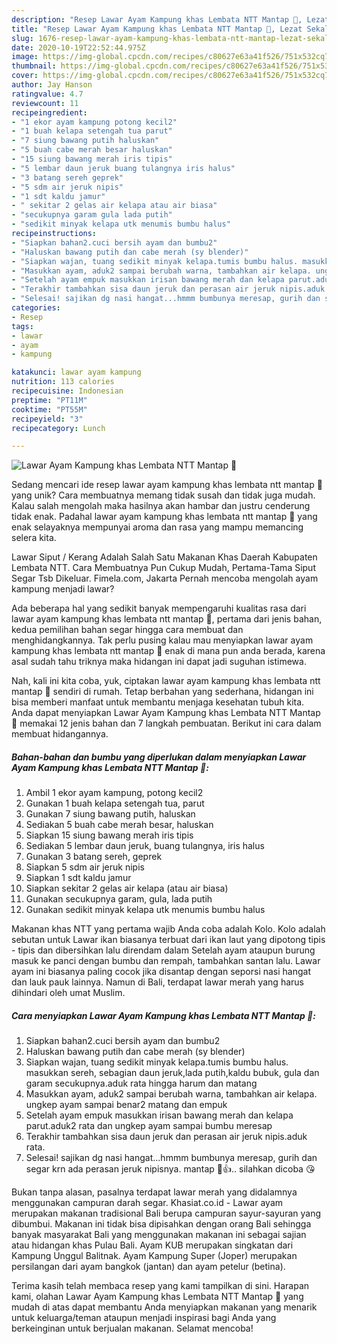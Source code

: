 ```yaml
---
description: "Resep Lawar Ayam Kampung khas Lembata NTT Mantap 💖, Lezat Sekali"
title: "Resep Lawar Ayam Kampung khas Lembata NTT Mantap 💖, Lezat Sekali"
slug: 1676-resep-lawar-ayam-kampung-khas-lembata-ntt-mantap-lezat-sekali
date: 2020-10-19T22:52:44.975Z
image: https://img-global.cpcdn.com/recipes/c80627e63a41f526/751x532cq70/lawar-ayam-kampung-khas-lembata-ntt-mantap-💖-foto-resep-utama.jpg
thumbnail: https://img-global.cpcdn.com/recipes/c80627e63a41f526/751x532cq70/lawar-ayam-kampung-khas-lembata-ntt-mantap-💖-foto-resep-utama.jpg
cover: https://img-global.cpcdn.com/recipes/c80627e63a41f526/751x532cq70/lawar-ayam-kampung-khas-lembata-ntt-mantap-💖-foto-resep-utama.jpg
author: Jay Hanson
ratingvalue: 4.7
reviewcount: 11
recipeingredient:
- "1 ekor ayam kampung potong kecil2"
- "1 buah kelapa setengah tua parut"
- "7 siung bawang putih haluskan"
- "5 buah cabe merah besar haluskan"
- "15 siung bawang merah iris tipis"
- "5 lembar daun jeruk buang tulangnya iris halus"
- "3 batang sereh geprek"
- "5 sdm air jeruk nipis"
- "1 sdt kaldu jamur"
- " sekitar 2 gelas air kelapa atau air biasa"
- "secukupnya garam gula lada putih"
- "sedikit minyak kelapa utk menumis bumbu halus"
recipeinstructions:
- "Siapkan bahan2.cuci bersih ayam dan bumbu2"
- "Haluskan bawang putih dan cabe merah (sy blender)"
- "Siapkan wajan, tuang sedikit minyak kelapa.tumis bumbu halus. masukkan sereh, sebagian daun jeruk,lada putih,kaldu bubuk, gula dan garam secukupnya.aduk rata hingga harum dan matang"
- "Masukkan ayam, aduk2 sampai berubah warna, tambahkan air kelapa. ungkep ayam sampai benar2 matang dan empuk"
- "Setelah ayam empuk masukkan irisan bawang merah dan kelapa parut.aduk2 rata dan ungkep ayam sampai bumbu meresap"
- "Terakhir tambahkan sisa daun jeruk dan perasan air jeruk nipis.aduk rata."
- "Selesai! sajikan dg nasi hangat...hmmm bumbunya meresap, gurih dan segar krn ada perasan jeruk nipisnya. mantap 💖👍.. silahkan dicoba 😘"
categories:
- Resep
tags:
- lawar
- ayam
- kampung

katakunci: lawar ayam kampung 
nutrition: 113 calories
recipecuisine: Indonesian
preptime: "PT11M"
cooktime: "PT55M"
recipeyield: "3"
recipecategory: Lunch

---
```



![Lawar Ayam Kampung khas Lembata NTT Mantap 💖](https://img-global.cpcdn.com/recipes/c80627e63a41f526/751x532cq70/lawar-ayam-kampung-khas-lembata-ntt-mantap-💖-foto-resep-utama.jpg)

Sedang mencari ide resep lawar ayam kampung khas lembata ntt mantap 💖 yang unik? Cara membuatnya memang tidak susah dan tidak juga mudah. Kalau salah mengolah maka hasilnya akan hambar dan justru cenderung tidak enak. Padahal lawar ayam kampung khas lembata ntt mantap 💖 yang enak selayaknya mempunyai aroma dan rasa yang mampu memancing selera kita.

Lawar Siput / Kerang Adalah Salah Satu Makanan Khas Daerah Kabupaten Lembata NTT. Cara Membuatnya Pun Cukup Mudah, Pertama-Tama Siput Segar Tsb Dikeluar. Fimela.com, Jakarta Pernah mencoba mengolah ayam kampung menjadi lawar?

Ada beberapa hal yang sedikit banyak mempengaruhi kualitas rasa dari lawar ayam kampung khas lembata ntt mantap 💖, pertama dari jenis bahan, kedua pemilihan bahan segar hingga cara membuat dan menghidangkannya. Tak perlu pusing kalau mau menyiapkan lawar ayam kampung khas lembata ntt mantap 💖 enak di mana pun anda berada, karena asal sudah tahu triknya maka hidangan ini dapat jadi suguhan istimewa.


Nah, kali ini kita coba, yuk, ciptakan lawar ayam kampung khas lembata ntt mantap 💖 sendiri di rumah. Tetap berbahan yang sederhana, hidangan ini bisa memberi manfaat untuk membantu menjaga kesehatan tubuh kita. Anda dapat menyiapkan Lawar Ayam Kampung khas Lembata NTT Mantap 💖 memakai 12 jenis bahan dan 7 langkah pembuatan. Berikut ini cara dalam membuat hidangannya.

<!--inarticleads1-->

##### Bahan-bahan dan bumbu yang diperlukan dalam menyiapkan Lawar Ayam Kampung khas Lembata NTT Mantap 💖:

1. Ambil 1 ekor ayam kampung, potong kecil2
1. Gunakan 1 buah kelapa setengah tua, parut
1. Gunakan 7 siung bawang putih, haluskan
1. Sediakan 5 buah cabe merah besar, haluskan
1. Siapkan 15 siung bawang merah iris tipis
1. Sediakan 5 lembar daun jeruk, buang tulangnya, iris halus
1. Gunakan 3 batang sereh, geprek
1. Siapkan 5 sdm air jeruk nipis
1. Siapkan 1 sdt kaldu jamur
1. Siapkan  sekitar 2 gelas air kelapa (atau air biasa)
1. Gunakan secukupnya garam, gula, lada putih
1. Gunakan sedikit minyak kelapa utk menumis bumbu halus


Makanan khas NTT yang pertama wajib Anda coba adalah Kolo. Kolo adalah sebutan untuk Lawar ikan biasanya terbuat dari ikan laut yang dipotong tipis - tipis dan dibersihkan lalu direndam dalam Setelah ayam ataupun burung masuk ke panci dengan bumbu dan rempah, tambahkan santan lalu. Lawar ayam ini biasanya paling cocok jika disantap dengan seporsi nasi hangat dan lauk pauk lainnya. Namun di Bali, terdapat lawar merah yang harus dihindari oleh umat Muslim. 

<!--inarticleads2-->

##### Cara menyiapkan Lawar Ayam Kampung khas Lembata NTT Mantap 💖:

1. Siapkan bahan2.cuci bersih ayam dan bumbu2
1. Haluskan bawang putih dan cabe merah (sy blender)
1. Siapkan wajan, tuang sedikit minyak kelapa.tumis bumbu halus. masukkan sereh, sebagian daun jeruk,lada putih,kaldu bubuk, gula dan garam secukupnya.aduk rata hingga harum dan matang
1. Masukkan ayam, aduk2 sampai berubah warna, tambahkan air kelapa. ungkep ayam sampai benar2 matang dan empuk
1. Setelah ayam empuk masukkan irisan bawang merah dan kelapa parut.aduk2 rata dan ungkep ayam sampai bumbu meresap
1. Terakhir tambahkan sisa daun jeruk dan perasan air jeruk nipis.aduk rata.
1. Selesai! sajikan dg nasi hangat...hmmm bumbunya meresap, gurih dan segar krn ada perasan jeruk nipisnya. mantap 💖👍.. silahkan dicoba 😘


Bukan tanpa alasan, pasalnya terdapat lawar merah yang didalamnya menggunakan campuran darah segar. Khasiat.co.id - Lawar ayam merupakan makanan tradisional Bali berupa campuran sayur-sayuran yang dibumbui. Makanan ini tidak bisa dipisahkan dengan orang Bali sehingga banyak masyarakat Bali yang menggunakan makanan ini sebagai sajian atau hidangan khas Pulau Bali. Ayam KUB merupakan singkatan dari Kampung Unggul Balitnak. Ayam Kampung Super (Joper) merupakan persilangan dari ayam bangkok (jantan) dan ayam petelur (betina). 

Terima kasih telah membaca resep yang kami tampilkan di sini. Harapan kami, olahan Lawar Ayam Kampung khas Lembata NTT Mantap 💖 yang mudah di atas dapat membantu Anda menyiapkan makanan yang menarik untuk keluarga/teman ataupun menjadi inspirasi bagi Anda yang berkeinginan untuk berjualan makanan. Selamat mencoba!
